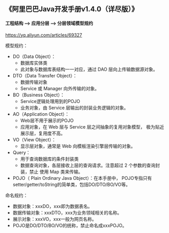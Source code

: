## 《阿里巴巴Java开发手册v1.4.0（详尽版）》

#### 工程结构 --> 应用分层 --> 分层领域模型规约

https://yq.aliyun.com/articles/69327



模型规约：

- DO（Data Object）：
  - 数据库实体类
  - 此对象与数据库表结构一一对应，通过 DAO 层向上传输数据源对象。
- DTO（Data Transfer Object）：
  - 数据传输对象
  - Service 或 Manager 向外传输的对象。
- BO（Business Object）：
  - Service逻辑处理用到的POJO
  - 业务对象，由 Service 层输出的封装业务逻辑的对象。
- AO（Application Object）：
  - Web层不用于展示的POJO
  - 应用对象，在 Web 层与 Service 层之间抽象的复用对象模型，
    极为贴近展示层，复用度不高。
- VO（View Object）：
  - 显示层对象，通常是 Web 向模板渲染引擎层传输的对象。
- Query：
  - 用于查询数据库的条件封装类
  - 数据查询对象，各层接收上层的查询请求。注意超过 2 个参数的查询封装，禁止
    使用 Map 类来传输。
- POJO（ Plain Ordinary Java Object）：在本手册中， POJO专指只有setter/getter/toString的简单类，包括DO/DTO/BO/VO等。



命名规约：

- 数据对象：xxxDO，xxx即为数据表名。
- 数据传输对象：xxxDTO，xxx为业务领域相关的名称。
- 展示对象：xxxVO，xxx一般为网页名称。
- POJO是DO/DTO/BO/VO的统称，禁止命名成xxxPOJO。